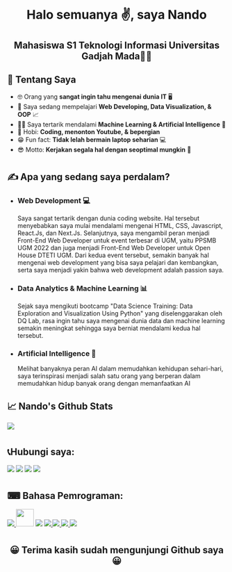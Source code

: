 <h1 align="center"><b>Halo semuanya ✌, saya Nando</b></h1>
<h2 align="center"><b>Mahasiswa S1 Teknologi Informasi Universitas Gadjah Mada👨‍🏫</b></h2>


## 👦 **Tentang Saya**

- 🤓 Orang yang **sangat ingin tahu mengenai dunia IT** 🖥
- 🔭 Saya sedang mempelajari **Web Developing, Data Visualization, & OOP** 📈
- 🕵️‍♀️ Saya tertarik mendalami **Machine Learning & Artificial Intelligence** 🧠
- 🚗 Hobi: **Coding, menonton Youtube, & bepergian** 
- 😁 Fun fact: **Tidak lelah bermain laptop seharian** 💻
- 😎 Motto: **Kerjakan segala hal dengan seoptimal mungkin** 💪


<h1></h1>

## ✍ **Apa yang sedang saya perdalam?**
- ### **Web Development** 💻 <br>
  Saya sangat tertarik dengan dunia coding website. Hal tersebut menyebabkan saya mulai mendalami mengenai HTML, CSS, Javascript, React.Js, dan Next.Js. Selanjutnya, saya mengambil peran menjadi Front-End Web Developer untuk event terbesar di UGM, yaitu PPSMB UGM 2022 dan juga menjadi Front-End Web Developer untuk Open House DTETI UGM. Dari kedua event tersebut, semakin banyak hal mengenai web development yang bisa saya pelajari dan kembangkan, serta saya menjadi yakin bahwa web development adalah passion saya.
- ### **Data Analytics & Machine Learning** 📊 <br>
  Sejak saya mengikuti bootcamp "Data Science Training: Data Exploration and Visualization Using Python" yang diselenggarakan oleh DQ Lab, rasa ingin tahu saya mengenai dunia data dan machine learning semakin meningkat sehingga saya berniat mendalami kedua hal tersebut.
- ### **Artificial Intelligence** 🧠 <br>
  Melihat banyaknya peran AI dalam memudahkan kehidupan sehari-hari, saya terinspirasi menjadi salah satu orang yang berperan dalam memudahkan hidup banyak orang dengan memanfaatkan AI

## 📈 **Nando's Github Stats**
<p align="left"> 
  <img src="https://github-readme-streak-stats.herokuapp.com?user=NandoAACF&theme=Javascript-dark&fire=EB0000&border=F0DB4F)](https://git.io/streak-stats"/>
</p>
<h1></h1>

## 📞**Hubungi saya:**
<p align="left">

<a href = "https://id.linkedin.com/in/agustinus-angelo-christian-fernando"><img src="https://img.icons8.com/fluent/48/000000/linkedin.png"/></a>
<a href = "https://wa.me/6282137175482"/><img src="https://img.icons8.com/color/48/000000/whatsapp--v4.png"/></a>
<a href = "https://line.me/ti/p/OgnhWhq1us"><img src="https://img.icons8.com/color/48/000000/line-me.png"/></a>
<a href = "https://www.instagram.com/nando_8686/"><img src="https://img.icons8.com/fluent/48/000000/instagram-new.png"/></a>

</p>

<h1></h1>

## ⌨ **Bahasa Pemrograman:**

<p align="left"> 
    <a href="https://www.python.org" target="_blank"> <img src="https://img.icons8.com/color/48/000000/python.png"/> </a> 
    <img src="https://camo.githubusercontent.com/d1efae1b2588bde70a743b305f98f034a1e6f8ee8b89cc6aea66439f0ee47d05/68747470733a2f2f75706c6f61642e77696b696d656469612e6f72672f77696b6970656469612f636f6d6d6f6e732f7468756d622f312f31382f435f50726f6772616d6d696e675f4c616e67756167652e7376672f3132303070782d435f50726f6772616d6d696e675f4c616e67756167652e7376672e706e67" width="40.7px"/> </a> 
    <img src="https://img.icons8.com/color/48/000000/c-plus-plus-logo.png"/> </a>
    <a href="https://html.com/" target="_blank"> <img src="https://img.icons8.com/color/48/000000/html.png"/> </a>
    <a href="https://www.w3schools.com/css/" target="_blank"> <img src="https://img.icons8.com/color/48/000000/css3.png"/> </a> 
    <a href="https://www.w3schools.com/css/" target="_blank"> <img src="https://img.icons8.com/color/48/000000/javascript--v1.png"/> </a> 
    <a href="https://www.w3schools.com/css/" target="_blank"> <img src="https://img.icons8.com/offices/40/000000/react.png"/> </a> 
</p>
<h1></h1>

<p align="center"> 
<h2 text align="center"><b>😀 Terima kasih sudah mengunjungi Github saya 😀</b></h2>
</p>

